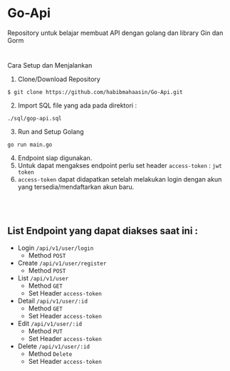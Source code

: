 # Go-Api
Repository untuk belajar membuat API dengan golang dan library Gin dan Gorm
#

Cara Setup dan Menjalankan
1. Clone/Download Repository
```
$ git clone https://github.com/habibmahaasin/Go-Api.git
```
2. Import SQL file yang ada pada direktori :
```
./sql/gop-api.sql 
```
3. Run and Setup Golang
```
go run main.go
```
4. Endpoint siap digunakan.
5. Untuk dapat mengakses endpoint perlu set header `access-token` : `jwt token`
6. `access-token` dapat didapatkan setelah melakukan login dengan akun yang tersedia/mendaftarkan akun baru.

<br></br>
## List Endpoint yang dapat diakses saat ini :
- Login `/api/v1/user/login` 
  - Method `POST`
- Create `/api/v1/user/register` 
  - Method `POST` 
- List `/api/v1/user` 
  - Method `GET`
  - Set Header `access-token`
- Detail `/api/v1/user/:id` 
  - Method `GET` 
  - Set Header `access-token`
- Edit `/api/v1/user/:id` 
  - Method `PUT` 
  - Set Header `access-token`
- Delete `/api/v1/user/:id` 
  - Method `Delete` 
  - Set Header `access-token`
